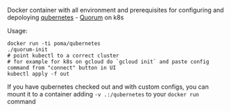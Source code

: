 Docker container with all environment and prerequisites for configuring and depoloying [qubernetes](https://github.com/jpmorganchase/qubernetes) - [Quorum](https://github.com/jpmorganchase/quorum) on k8s

Usage:
```
docker run -ti poma/qubernetes
./quorum-init
# point kubectl to a correct cluster
# for example for k8s on gcloud do `gcloud init` and paste config command from "connect" button in UI
kubectl apply -f out
```

If you have qubernetes checked out and with custom configs, you can mount it to a container adding `-v .:/qubernetes` to your `docker run` command
